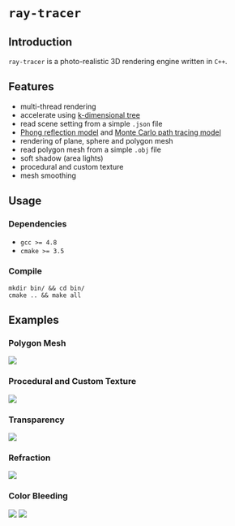 # `ray-tracer`

## Introduction

`ray-tracer` is a photo-realistic 3D rendering engine written in `C++`.

## Features
* multi-thread rendering
* accelerate using [k-dimensional tree](https://en.wikipedia.org/wiki/K-d_tree)
* read scene setting from a simple `.json` file
* [Phong reflection model](http://en.wikipedia.org/wiki/Phong_reflection_model) and [Monte Carlo path tracing model](http://en.wikipedia.org/wiki/Path_tracing)
* rendering of plane, sphere and polygon mesh
* read polygon mesh from a simple `.obj` file
* soft shadow (area lights)
* procedural and custom texture
* mesh smoothing

## Usage

### Dependencies
* `gcc >= 4.8`
* `cmake >= 3.5`

### Compile
```
mkdir bin/ && cd bin/
cmake .. && make all
```
## Examples

### Polygon Mesh
![](https://raw.githubusercontent.com/zhijian-liu/ray-tracer/master/images/mesh.ppm?token=AFg7pV3xTZX2tQGvdtCeE8_Y_Sh5q2uwks5Y7XSnwA%3D%3D)

### Procedural and Custom Texture
![](https://raw.githubusercontent.com/zhijian-liu/ray-tracer/master/images/texture.png?token=AFg7pU2Byriy1aq_iKS6rzPu3nj5hjdHks5Y7dcbwA%3D%3D)

### Transparency
![](https://raw.githubusercontent.com/zhijian-liu/ray-tracer/master/images/transparency.png?token=AFg7pQbDaRErdzj_H-w_htaiA7k82zvhks5Y7deGwA%3D%3D)

### Refraction
![](https://raw.githubusercontent.com/zhijian-liu/ray-tracer/master/images/refraction.png?token=AFg7pfgtsNps7IKnm01yuNhUW6A1SxsVks5Y7deKwA%3D%3D)

### Color Bleeding
![](https://raw.githubusercontent.com/zhijian-liu/ray-tracer/master/images/sphere-bleeding.png?token=AFg7pfCouP7DkGDPfERG-Sk7LgATaI0Gks5Y7deLwA%3D%3D)
![](https://raw.githubusercontent.com/zhijian-liu/ray-tracer/master/images/plane-bleeding.png?token=AFg7pT20KmuMc_LIJeiAvNxdEQy-AZ61ks5Y7deMwA%3D%3D)

